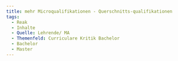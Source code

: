 ```yaml
---
title: mehr Microqualifikationen - Querschnitts-qualifikationen
tags:
  - Reak
  - Inhalte
  - Quelle: Lehrende/ MA
  - Themenfeld: Curriculare Kritik Bachelor
  - Bachelor
  - Master
---
```

